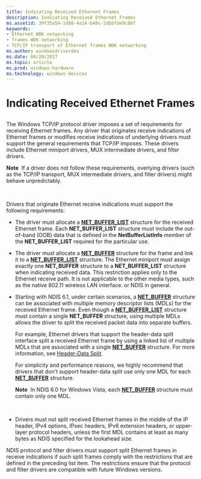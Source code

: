 ```yaml
---
title: Indicating Received Ethernet Frames
description: Indicating Received Ethernet Frames
ms.assetid: 39f35a54-1d80-4a14-b48c-2dbbfde9c86f
keywords:
- Ethernet WDK networking
- frames WDK networking
- TCP/IP transport of Ethernet frames WDK networking
ms.author: windowsdriverdev
ms.date: 04/20/2017
ms.topic: article
ms.prod: windows-hardware
ms.technology: windows-devices
---
```


# Indicating Received Ethernet Frames


## <a href="" id="ddk-indicating-received-ethernet-frames-ng"></a>


The Windows TCP/IP protocol driver imposes a set of requirements for receiving Ethernet frames. Any driver that originates receive indications of Ethernet frames or modifies receive indications of underlying drivers must support the general requirements that TCP/IP imposes. These drivers include Ethernet miniport drivers, MUX intermediate drivers, and filter drivers.

**Note**  If a driver does not follow these requirements, overlying drivers (such as the TCP/IP transport, MUX intermediate drivers, and filter drivers) might behave unpredictably.

 

Drivers that originate Ethernet receive indications must support the following requirements:

-   The driver must allocate a [**NET\_BUFFER\_LIST**](https://msdn.microsoft.com/library/windows/hardware/ff568388) structure for the received Ethernet frame. Each **NET\_BUFFER\_LIST** structure must include the out-of-band (OOB) data that is defined in the **NetBufferListInfo** member of the **NET\_BUFFER\_LIST** required for the particular use.

-   The driver must allocate a [**NET\_BUFFER**](https://msdn.microsoft.com/library/windows/hardware/ff568376) structure for the frame and link it to a [**NET\_BUFFER\_LIST**](https://msdn.microsoft.com/library/windows/hardware/ff568388) structure. The Ethernet miniport must assign exactly one **NET\_BUFFER** structure to a **NET\_BUFFER\_LIST** structure when indicating received data. This restriction applies only to the Ethernet receive path. It is not applicable to the other media types, such as the native 802.11 wireless LAN interface. or NDIS in general.

-   Starting with NDIS 6.1, under certain scenarios, a [**NET\_BUFFER**](https://msdn.microsoft.com/library/windows/hardware/ff568376) structure can be associated with multiple memory descriptor lists (MDLs) for the received Ethernet frame. Even though a [**NET\_BUFFER\_LIST**](https://msdn.microsoft.com/library/windows/hardware/ff568388) structure must contain a single **NET\_BUFFER** structure, using multiple MDLs allows the driver to split the received packet data into separate buffers.

    For example, Ethernet drivers that support the header-data split interface split a received Ethernet frame by using a linked list of multiple MDLs that are associated with a single [**NET\_BUFFER**](https://msdn.microsoft.com/library/windows/hardware/ff568376) structure. For more information, see [Header-Data Split](header-data-split.md).

    For simplicity and performance reasons, we highly recommend that drivers that don't support header-data split use only one MDL for each [**NET\_BUFFER**](https://msdn.microsoft.com/library/windows/hardware/ff568376) structure.

    **Note**  In NDIS 6.0 for Windows Vista, each [**NET\_BUFFER**](https://msdn.microsoft.com/library/windows/hardware/ff568376) structure must contain only one MDL.

     

-   Drivers must not split received Ethernet frames in the middle of the IP header, IPv4 options, IPsec headers, IPv6 extension headers, or upper-layer protocol headers, unless the first MDL contains at least as many bytes as NDIS specified for the lookahead size.

NDIS protocol and filter drivers must support split Ethernet frames in receive indications if such split frames comply with the restrictions that are defined in the preceding list item. The restrictions ensure that the protocol and filter drivers are compatible with future Windows versions.

 

 





